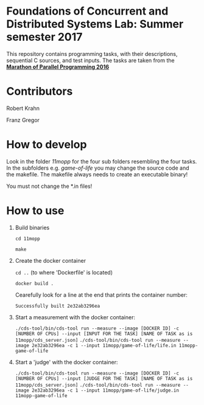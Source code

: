 # Foundations of Concurrent and Distributed Systems Lab: Summer semester 2017 #

This repository contains programming tasks, with their descriptions, sequential C sources, and test inputs.
The tasks are taken from the **[Marathon of Parallel Programming 2016](https://bitbucket.org/r0bcrane/fcds-lab-2017/src/b1a657cd5eacfcf7d6ede9a664c25d59989b7c99/Marathon%20of%20Parallel%20Programming%20problemset.pdf?at=master)**


# Contributors #

Robert Krahn

Franz Gregor

# How to develop #

Look in the folder *11mopp* for the four sub folders resembling the four tasks.
In the subfolders e.g. *game-of-life* you may change the source code and the makefile.
The makefile always needs to create an executable binary!

You must not change the *.in files!

# How to use #

1. Build binaries

	```cd 11mopp```

	```make```

2. Create the docker container

	```cd ..``` (to where 'Dockerfile' is located)

	```docker build .```

	Cearefully look for a line at the end that prints the container number:


	```Successfully built 2e32ab3296ea```

3. Start a measurement with the docker container:

	```./cds-tool/bin/cds-tool run --measure --image [DOCKER ID] -c [NUMBER OF CPUs] --input [INPUT FOR THE TASK] [NAME OF TASK as is 11mopp/cds_server.json]```
	```./cds-tool/bin/cds-tool run --measure --image 2e32ab3296ea -c 1 --input 11mopp/game-of-life/life.in 11mopp-game-of-life```

4. Start a 'judge' with the docker container:

	```./cds-tool/bin/cds-tool run --measure --image [DOCKER ID] -c [NUMBER OF CPUs] --input [JUDGE FOR THE TASK] [NAME OF TASK as is 11mopp/cds_server.json]```
	```./cds-tool/bin/cds-tool run --measure --image 2e32ab3296ea -c 1 --input 11mopp/game-of-life/judge.in 11mopp-game-of-life```